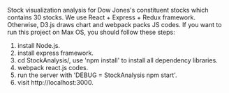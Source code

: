 Stock visualization analysis for Dow Jones's constituent stocks which contains 30 stocks.
We use React + Express + Redux framework. Otherwise, D3.js draws chart and webpack packs JS codes.
If you want to run this project on Max OS, you should follow these steps:
1. install Node.js.
2. install express framework.
3. cd StockAnalysis/, use 'npm install' to install all dependency libraries.
4. webpack react.js codes.
5. run the server with 'DEBUG = StockAnalysis npm start'.
6. visit http://localhost:3000.
